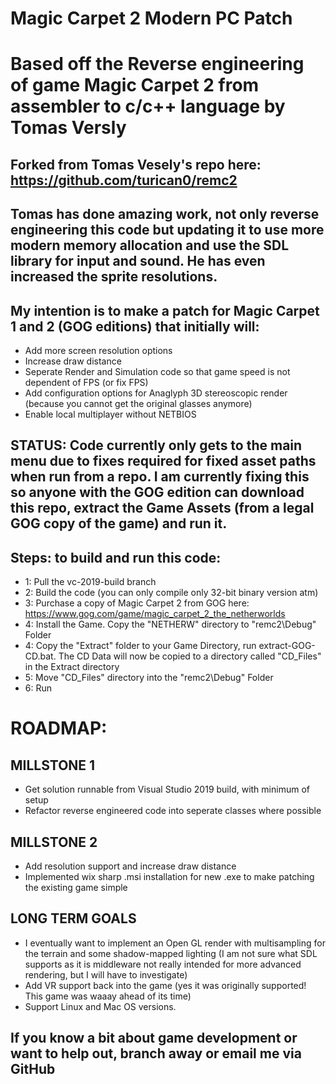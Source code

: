 # Magic Carpet 2 Modern PC Patch
# Based off the Reverse engineering of game Magic Carpet 2 from assembler to c/c++ language by Tomas Versly
## Forked from Tomas Vesely's repo here: https://github.com/turican0/remc2
## Tomas has done amazing work, not only reverse engineering this code but updating it to use more modern memory allocation and use the SDL library for input and sound. He has even increased the sprite resolutions.
## My intention is to make a patch for Magic Carpet 1 and 2 (GOG editions) that initially will:
- Add more screen resolution options
- Increase draw distance
- Seperate Render and Simulation code so that game speed is not dependent of FPS (or fix FPS)
- Add configuration options for Anaglyph 3D stereoscopic render (because you cannot get the original glasses anymore)
- Enable local multiplayer without NETBIOS
## STATUS: Code currently only gets to the main menu due to fixes required for fixed asset paths when run from a repo. I am currently fixing this so anyone with the GOG edition can download this repo, extract the Game Assets (from a legal GOG copy of the game) and run it.
## Steps: to build and run this code:
- 1: Pull the vc-2019-build branch
- 2: Build the code (you can only compile only 32-bit binary version atm)
- 3: Purchase a copy of Magic Carpet 2 from GOG here: https://www.gog.com/game/magic_carpet_2_the_netherworlds
- 4: Install the Game. Copy the "NETHERW" directory to "remc2\Debug" Folder
- 4: Copy the "Extract" folder to your Game Directory, run extract-GOG-CD.bat. The CD Data will now be copied to a directory called "CD_Files" in the Extract directory
- 5: Move "CD_Files" directory into the "remc2\Debug" Folder
- 6: Run
# ROADMAP:
## MILLSTONE 1
- Get solution runnable from Visual Studio 2019 build, with minimum of setup
- Refactor reverse engineered code into seperate classes where possible
## MILLSTONE 2
- Add resolution support and increase draw distance
- Implemented wix sharp .msi installation for new .exe to make patching the existing game simple
## LONG TERM GOALS
- I eventually want to implement an Open GL render with multisampling for the terrain and some shadow-mapped lighting (I am not sure what SDL supports as it is middleware not really intended for more advanced rendering, but I will have to investigate)<br />
- Add VR support back into the game (yes it was originally supported! This game was waaay ahead of its time)<br />
- Support Linux and Mac OS versions.

## If you know a bit about game development or want to help out, branch away or email me via GitHub
